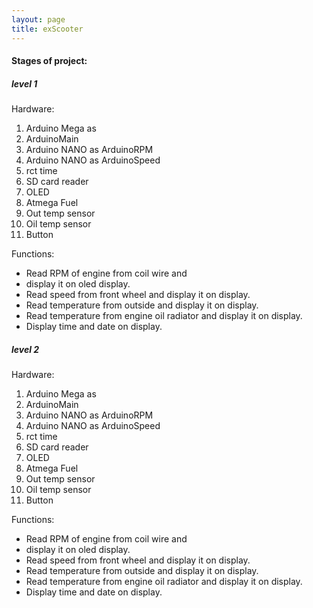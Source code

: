 ```yaml
---
layout: page
title: exScooter
---
```


#### Stages of project:  
##### level 1  
Hardware:  
1. Arduino Mega as  
2. ArduinoMain  
3. Arduino NANO as ArduinoRPM
4. Arduino NANO as ArduinoSpeed
5. rct time  
6. SD card reader
7. OLED
8. Atmega Fuel
9. Out temp sensor
10. Oil temp sensor
11. Button

Functions:  
* Read RPM of engine from coil wire and  
* display it on oled display.  
* Read speed from front wheel and display it on display.  
* Read temperature from outside and display it on display.  
* Read temperature from engine oil radiator and display it on display.  
* Display time and date on display.

##### level 2  
Hardware:  
1. Arduino Mega as  
2. ArduinoMain  
3. Arduino NANO as ArduinoRPM
4. Arduino NANO as ArduinoSpeed
5. rct time  
6. SD card reader
7. OLED
8. Atmega Fuel
9. Out temp sensor
10. Oil temp sensor
11. Button

Functions:  
* Read RPM of engine from coil wire and  
* display it on oled display.  
* Read speed from front wheel and display it on display.  
* Read temperature from outside and display it on display.  
* Read temperature from engine oil radiator and display it on display.  
* Display time and date on display.

